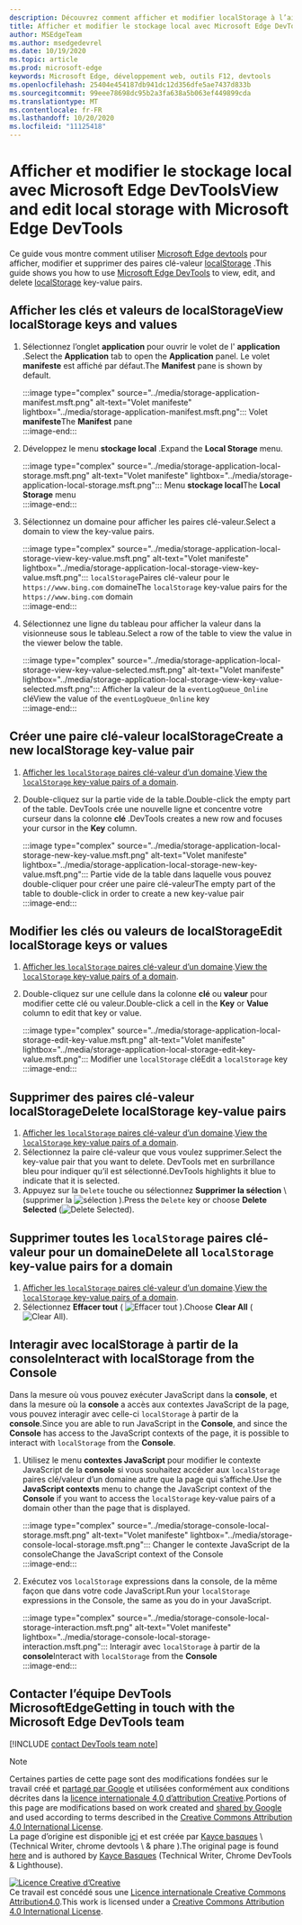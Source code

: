 ```yaml
---
description: Découvrez comment afficher et modifier localStorage à l’aide du volet stockage local et de la console.
title: Afficher et modifier le stockage local avec Microsoft Edge DevTools
author: MSEdgeTeam
ms.author: msedgedevrel
ms.date: 10/19/2020
ms.topic: article
ms.prod: microsoft-edge
keywords: Microsoft Edge, développement web, outils F12, devtools
ms.openlocfilehash: 25404e454187db941dc12d356dfe5ae7437d833b
ms.sourcegitcommit: 99eee78698dc95b2a3fa638a5b063ef449899cda
ms.translationtype: MT
ms.contentlocale: fr-FR
ms.lasthandoff: 10/20/2020
ms.locfileid: "11125418"
---
```

<!-- Copyright Kayce Basques 

   Licensed under the Apache License, Version 2.0 (the "License");
   you may not use this file except in compliance with the License.
   You may obtain a copy of the License at

       https://www.apache.org/licenses/LICENSE-2.0

   Unless required by applicable law or agreed to in writing, software
   distributed under the License is distributed on an "AS IS" BASIS,
   WITHOUT WARRANTIES OR CONDITIONS OF ANY KIND, either express or implied.
   See the License for the specific language governing permissions and
   limitations under the License.  -->  

# <span data-ttu-id="99624-104">Afficher et modifier le stockage local avec Microsoft Edge DevTools</span><span class="sxs-lookup"><span data-stu-id="99624-104">View and edit local storage with Microsoft Edge DevTools</span></span>  

<span data-ttu-id="99624-105">Ce guide vous montre comment utiliser [Microsoft Edge devtools][MicrosoftEdgeDevTools] pour afficher, modifier et supprimer des paires clé-valeur [localStorage][MDNWindowsLocalStorage] .</span><span class="sxs-lookup"><span data-stu-id="99624-105">This guide shows you how to use [Microsoft Edge DevTools][MicrosoftEdgeDevTools] to view, edit, and delete [localStorage][MDNWindowsLocalStorage] key-value pairs.</span></span>  

## <span data-ttu-id="99624-106">Afficher les clés et valeurs de localStorage</span><span class="sxs-lookup"><span data-stu-id="99624-106">View localStorage keys and values</span></span>  

1.  <span data-ttu-id="99624-107">Sélectionnez l’onglet **application** pour ouvrir le volet de l' **application** .</span><span class="sxs-lookup"><span data-stu-id="99624-107">Select the **Application** tab to open the **Application** panel.</span></span>  <span data-ttu-id="99624-108">Le volet **manifeste** est affiché par défaut.</span><span class="sxs-lookup"><span data-stu-id="99624-108">The **Manifest** pane is shown by default.</span></span>  
    
    :::image type="complex" source="../media/storage-application-manifest.msft.png" alt-text="Volet manifeste" lightbox="../media/storage-application-manifest.msft.png":::
       <span data-ttu-id="99624-110">Volet **manifeste**</span><span class="sxs-lookup"><span data-stu-id="99624-110">The **Manifest** pane</span></span>  
    :::image-end:::  
    
1.  <span data-ttu-id="99624-111">Développez le menu **stockage local** .</span><span class="sxs-lookup"><span data-stu-id="99624-111">Expand the **Local Storage** menu.</span></span>  
    
    :::image type="complex" source="../media/storage-application-local-storage.msft.png" alt-text="Volet manifeste" lightbox="../media/storage-application-local-storage.msft.png":::
       <span data-ttu-id="99624-113">Menu **stockage local**</span><span class="sxs-lookup"><span data-stu-id="99624-113">The **Local Storage** menu</span></span>  
    :::image-end:::  
    
1.  <span data-ttu-id="99624-114">Sélectionnez un domaine pour afficher les paires clé-valeur.</span><span class="sxs-lookup"><span data-stu-id="99624-114">Select a domain to view the key-value pairs.</span></span>  
    
    :::image type="complex" source="../media/storage-application-local-storage-view-key-value.msft.png" alt-text="Volet manifeste" lightbox="../media/storage-application-local-storage-view-key-value.msft.png":::
       <span data-ttu-id="99624-116">`localStorage`Paires clé-valeur pour le `https://www.bing.com` domaine</span><span class="sxs-lookup"><span data-stu-id="99624-116">The `localStorage` key-value pairs for the `https://www.bing.com` domain</span></span>  
    :::image-end:::  
    
1.  <span data-ttu-id="99624-117">Sélectionnez une ligne du tableau pour afficher la valeur dans la visionneuse sous le tableau.</span><span class="sxs-lookup"><span data-stu-id="99624-117">Select a row of the table to view the value in the viewer below the table.</span></span>  
    
    :::image type="complex" source="../media/storage-application-local-storage-view-key-value-selected.msft.png" alt-text="Volet manifeste" lightbox="../media/storage-application-local-storage-view-key-value-selected.msft.png":::
       <span data-ttu-id="99624-119">Afficher la valeur de la `eventLogQueue_Online` clé</span><span class="sxs-lookup"><span data-stu-id="99624-119">View the value of the `eventLogQueue_Online` key</span></span>  
    :::image-end:::  
    
## <span data-ttu-id="99624-120">Créer une paire clé-valeur localStorage</span><span class="sxs-lookup"><span data-stu-id="99624-120">Create a new localStorage key-value pair</span></span>  

1.  <span data-ttu-id="99624-121">[Afficher les `localStorage` paires clé-valeur d’un domaine](#view-localstorage-keys-and-values).</span><span class="sxs-lookup"><span data-stu-id="99624-121">[View the `localStorage` key-value pairs of a domain](#view-localstorage-keys-and-values).</span></span>  
1.  <span data-ttu-id="99624-122">Double-cliquez sur la partie vide de la table.</span><span class="sxs-lookup"><span data-stu-id="99624-122">Double-click the empty part of the table.</span></span>  <span data-ttu-id="99624-123">DevTools crée une nouvelle ligne et concentre votre curseur dans la colonne **clé** .</span><span class="sxs-lookup"><span data-stu-id="99624-123">DevTools creates a new row and focuses your cursor in the **Key** column.</span></span>  
    
    :::image type="complex" source="../media/storage-application-local-storage-new-key-value.msft.png" alt-text="Volet manifeste" lightbox="../media/storage-application-local-storage-new-key-value.msft.png":::
       <span data-ttu-id="99624-125">Partie vide de la table dans laquelle vous pouvez double-cliquer pour créer une paire clé-valeur</span><span class="sxs-lookup"><span data-stu-id="99624-125">The empty part of the table to double-click in order to create a new key-value pair</span></span>  
    :::image-end:::  
    
## <span data-ttu-id="99624-126">Modifier les clés ou valeurs de localStorage</span><span class="sxs-lookup"><span data-stu-id="99624-126">Edit localStorage keys or values</span></span>  

1.  <span data-ttu-id="99624-127">[Afficher les `localStorage` paires clé-valeur d’un domaine](#view-localstorage-keys-and-values).</span><span class="sxs-lookup"><span data-stu-id="99624-127">[View the `localStorage` key-value pairs of a domain](#view-localstorage-keys-and-values).</span></span>  
1.  <span data-ttu-id="99624-128">Double-cliquez sur une cellule dans la colonne **clé** ou **valeur** pour modifier cette clé ou valeur.</span><span class="sxs-lookup"><span data-stu-id="99624-128">Double-click a cell in the **Key** or **Value** column to edit that key or value.</span></span>  
    
    :::image type="complex" source="../media/storage-application-local-storage-edit-key-value.msft.png" alt-text="Volet manifeste" lightbox="../media/storage-application-local-storage-edit-key-value.msft.png":::
       <span data-ttu-id="99624-130">Modifier une `localStorage` clé</span><span class="sxs-lookup"><span data-stu-id="99624-130">Edit a `localStorage` key</span></span>  
    :::image-end:::  
    
## <span data-ttu-id="99624-131">Supprimer des paires clé-valeur localStorage</span><span class="sxs-lookup"><span data-stu-id="99624-131">Delete localStorage key-value pairs</span></span>  

1.  <span data-ttu-id="99624-132">[Afficher les `localStorage` paires clé-valeur d’un domaine](#view-localstorage-keys-and-values).</span><span class="sxs-lookup"><span data-stu-id="99624-132">[View the `localStorage` key-value pairs of a domain](#view-localstorage-keys-and-values).</span></span>  
1.  <span data-ttu-id="99624-133">Sélectionnez la paire clé-valeur que vous voulez supprimer.</span><span class="sxs-lookup"><span data-stu-id="99624-133">Select the key-value pair that you want to delete.</span></span>  <span data-ttu-id="99624-134">DevTools met en surbrillance bleu pour indiquer qu’il est sélectionné.</span><span class="sxs-lookup"><span data-stu-id="99624-134">DevTools highlights it blue to indicate that it is selected.</span></span>  
1.  <span data-ttu-id="99624-135">Appuyez sur la `Delete` touche ou sélectionnez **Supprimer la sélection** \ (supprimer la ![ sélection ][ImageDeleteIcon] ).</span><span class="sxs-lookup"><span data-stu-id="99624-135">Press the `Delete` key or choose **Delete Selected** \(![Delete Selected][ImageDeleteIcon]\).</span></span>  
    
## <span data-ttu-id="99624-136">Supprimer toutes les `localStorage` paires clé-valeur pour un domaine</span><span class="sxs-lookup"><span data-stu-id="99624-136">Delete all `localStorage` key-value pairs for a domain</span></span>  

1.  <span data-ttu-id="99624-137">[Afficher les `localStorage` paires clé-valeur d’un domaine](#view-localstorage-keys-and-values).</span><span class="sxs-lookup"><span data-stu-id="99624-137">[View the `localStorage` key-value pairs of a domain](#view-localstorage-keys-and-values).</span></span>  
1.  <span data-ttu-id="99624-138">Sélectionnez **Effacer tout** ( ![ Effacer tout ][ImageClearIcon] ).</span><span class="sxs-lookup"><span data-stu-id="99624-138">Choose **Clear All** \(![Clear All][ImageClearIcon]\).</span></span>  
    
## <span data-ttu-id="99624-139">Interagir avec localStorage à partir de la console</span><span class="sxs-lookup"><span data-stu-id="99624-139">Interact with localStorage from the Console</span></span>  

<span data-ttu-id="99624-140">Dans la mesure où vous pouvez exécuter JavaScript dans la **console**, et dans la mesure où la **console** a accès aux contextes JavaScript de la page, vous pouvez interagir avec celle-ci `localStorage` à partir de la **console**.</span><span class="sxs-lookup"><span data-stu-id="99624-140">Since you are able to run JavaScript in the **Console**, and since the **Console** has access to the JavaScript contexts of the page, it is possible to interact with `localStorage` from the **Console**.</span></span>  

1.  <span data-ttu-id="99624-141">Utilisez le menu **contextes JavaScript** pour modifier le contexte JavaScript de la **console** si vous souhaitez accéder aux `localStorage` paires clé/valeur d’un domaine autre que la page qui s’affiche.</span><span class="sxs-lookup"><span data-stu-id="99624-141">Use the **JavaScript contexts** menu to change the JavaScript context of the **Console** if you want to access the `localStorage` key-value pairs of a domain other than the page that is displayed.</span></span>  
    
    :::image type="complex" source="../media/storage-console-local-storage.msft.png" alt-text="Volet manifeste" lightbox="../media/storage-console-local-storage.msft.png":::
       <span data-ttu-id="99624-143">Changer le contexte JavaScript de la console</span><span class="sxs-lookup"><span data-stu-id="99624-143">Change the JavaScript context of the Console</span></span>  
    :::image-end:::  
    
1.  <span data-ttu-id="99624-144">Exécutez vos `localStorage` expressions dans la console, de la même façon que dans votre code JavaScript.</span><span class="sxs-lookup"><span data-stu-id="99624-144">Run your `localStorage` expressions in the Console, the same as you do in your JavaScript.</span></span>  
    
    :::image type="complex" source="../media/storage-console-local-storage-interaction.msft.png" alt-text="Volet manifeste" lightbox="../media/storage-console-local-storage-interaction.msft.png":::
       <span data-ttu-id="99624-146">Interagir avec `localStorage` à partir de la **console**</span><span class="sxs-lookup"><span data-stu-id="99624-146">Interact with `localStorage` from the **Console**</span></span>  
    :::image-end:::  
    
## <span data-ttu-id="99624-147">Contacter l’équipe DevTools MicrosoftEdge</span><span class="sxs-lookup"><span data-stu-id="99624-147">Getting in touch with the Microsoft Edge DevTools team</span></span>  

[!INCLUDE [contact DevTools team note](../includes/contact-devtools-team-note.md)]  

<!-- image links -->  

[ImageClearIcon]: ../media/clear-icon.msft.png  
[ImageDeleteIcon]: ../media/delete-icon.msft.png  

<!-- links -->  

[MicrosoftEdgeDevTools]: ../../devtools-guide-chromium.md "Outils de développement Microsoft Edge (chrome) | Documents Microsoft"  

[MDNWindowsLocalStorage]: https://developer.mozilla.org/docs/Web/API/Window/localStorage "Window. localStorage | MDN"  

> [!NOTE]
> <span data-ttu-id="99624-150">Certaines parties de cette page sont des modifications fondées sur le travail créé et [partagé par Google][GoogleSitePolicies] et utilisées conformément aux conditions décrites dans la [licence internationale 4,0 d’attribution Creative][CCA4IL].</span><span class="sxs-lookup"><span data-stu-id="99624-150">Portions of this page are modifications based on work created and [shared by Google][GoogleSitePolicies] and used according to terms described in the [Creative Commons Attribution 4.0 International License][CCA4IL].</span></span>  
> <span data-ttu-id="99624-151">La page d’origine est disponible [ici](https://developers.google.com/web/tools/chrome-devtools/storage/localstorage) et est créée par [Kayce basques][KayceBasques] \ (Technical Writer, chrome devtools \ & phare \).</span><span class="sxs-lookup"><span data-stu-id="99624-151">The original page is found [here](https://developers.google.com/web/tools/chrome-devtools/storage/localstorage) and is authored by [Kayce Basques][KayceBasques] \(Technical Writer, Chrome DevTools \& Lighthouse\).</span></span>  

[![Licence Creative d’Creative][CCby4Image]][CCA4IL]  
<span data-ttu-id="99624-153">Ce travail est concédé sous une [Licence internationale Creative Commons Attribution4.0][CCA4IL].</span><span class="sxs-lookup"><span data-stu-id="99624-153">This work is licensed under a [Creative Commons Attribution 4.0 International License][CCA4IL].</span></span>  

[CCA4IL]: https://creativecommons.org/licenses/by/4.0  
[CCby4Image]: https://i.creativecommons.org/l/by/4.0/88x31.png  
[GoogleSitePolicies]: https://developers.google.com/terms/site-policies  
[KayceBasques]: https://developers.google.com/web/resources/contributors/kaycebasques  
